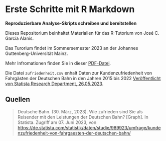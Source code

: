# Erste Schritte mit **R Markdown**

**Reproduzierbare Analyse-Skripts schreiben und bereitstellen**

Dieses Repositorium beinhaltet Materialien für das R-Tutorium von José C. García Alanis.

Das Turorium findet im Sommersemester 2023 an der Johannes Guttenberg-Universität Mainz.

Mehr Infromationen finden Sie in dieser [PDF-Datei](https://github.com/JoseAlanis/RMarkdown-101/blob/main/intro_to_markdown.pdf).

Die Datei `zufriedenheit.csv` enhalt Daten zur Kundenzufriedenheit von Fahrgästen der Deutschen Bahn in den Jahren 2015 bis 2022
[Veröffentlicht von Statista Research Department, 26.05.2023](https://de.statista.com/statistik/daten/studie/989923/umfrage/kundenzufriedenheit-von-fahrgaesten-der-deutschen-bahn/#:~:text=Im%20Jahr%202022%20lag%20die,81%20ZI%20zum%20Ziel%20gesetzt.).

## Quellen

> Deutsche Bahn. (30. März, 2023). Wie zufrieden sind Sie als Reisender mit den Leistungen der Deutschen Bahn? [Graph]. In Statista. Zugriff am 07. Juni 2023, von https://de.statista.com/statistik/daten/studie/989923/umfrage/kundenzufriedenheit-von-fahrgaesten-der-deutschen-bahn/
